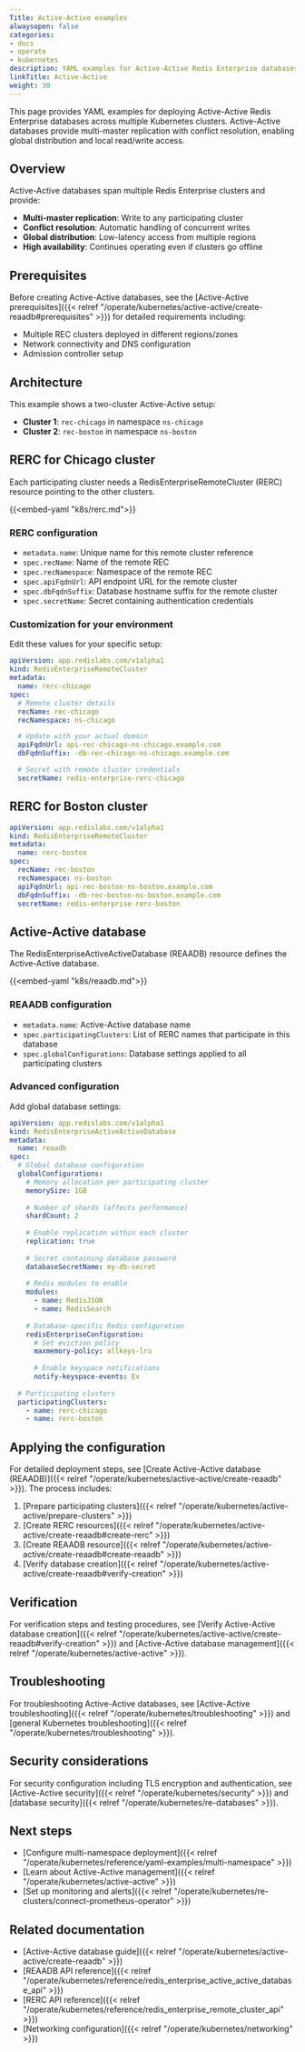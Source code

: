 ```yaml
---
Title: Active-Active examples
alwaysopen: false
categories:
- docs
- operate
- kubernetes
description: YAML examples for Active-Active Redis Enterprise databases across multiple Kubernetes clusters.
linkTitle: Active-Active
weight: 30
---
```


This page provides YAML examples for deploying Active-Active Redis Enterprise databases across multiple Kubernetes clusters. Active-Active databases provide multi-master replication with conflict resolution, enabling global distribution and local read/write access.

## Overview

Active-Active databases span multiple Redis Enterprise clusters and provide:
- **Multi-master replication**: Write to any participating cluster
- **Conflict resolution**: Automatic handling of concurrent writes
- **Global distribution**: Low-latency access from multiple regions
- **High availability**: Continues operating even if clusters go offline

## Prerequisites

Before creating Active-Active databases, see the [Active-Active prerequisites]({{< relref "/operate/kubernetes/active-active/create-reaadb#prerequisites" >}}) for detailed requirements including:

- Multiple REC clusters deployed in different regions/zones
- Network connectivity and DNS configuration
- Admission controller setup

## Architecture

This example shows a two-cluster Active-Active setup:
- **Cluster 1**: `rec-chicago` in namespace `ns-chicago`
- **Cluster 2**: `rec-boston` in namespace `ns-boston`

## RERC for Chicago cluster

Each participating cluster needs a RedisEnterpriseRemoteCluster (RERC) resource pointing to the other clusters.

{{<embed-yaml "k8s/rerc.md">}}

### RERC configuration

- `metadata.name`: Unique name for this remote cluster reference
- `spec.recName`: Name of the remote REC
- `spec.recNamespace`: Namespace of the remote REC
- `spec.apiFqdnUrl`: API endpoint URL for the remote cluster
- `spec.dbFqdnSuffix`: Database hostname suffix for the remote cluster
- `spec.secretName`: Secret containing authentication credentials

### Customization for your environment

Edit these values for your specific setup:

```yaml
apiVersion: app.redislabs.com/v1alpha1
kind: RedisEnterpriseRemoteCluster
metadata:
  name: rerc-chicago
spec:
  # Remote cluster details
  recName: rec-chicago
  recNamespace: ns-chicago

  # Update with your actual domain
  apiFqdnUrl: api-rec-chicago-ns-chicago.example.com
  dbFqdnSuffix: -db-rec-chicago-ns-chicago.example.com

  # Secret with remote cluster credentials
  secretName: redis-enterprise-rerc-chicago
```

## RERC for Boston cluster

```yaml
apiVersion: app.redislabs.com/v1alpha1
kind: RedisEnterpriseRemoteCluster
metadata:
  name: rerc-boston
spec:
  recName: rec-boston
  recNamespace: ns-boston
  apiFqdnUrl: api-rec-boston-ns-boston.example.com
  dbFqdnSuffix: -db-rec-boston-ns-boston.example.com
  secretName: redis-enterprise-rerc-boston
```

## Active-Active database

The RedisEnterpriseActiveActiveDatabase (REAADB) resource defines the Active-Active database.

{{<embed-yaml "k8s/reaadb.md">}}

### REAADB configuration

- `metadata.name`: Active-Active database name
- `spec.participatingClusters`: List of RERC names that participate in this database
- `spec.globalConfigurations`: Database settings applied to all participating clusters

### Advanced configuration

Add global database settings:

```yaml
apiVersion: app.redislabs.com/v1alpha1
kind: RedisEnterpriseActiveActiveDatabase
metadata:
  name: reaadb
spec:
  # Global database configuration
  globalConfigurations:
    # Memory allocation per participating cluster
    memorySize: 1GB
    
    # Number of shards (affects performance)
    shardCount: 2
    
    # Enable replication within each cluster
    replication: true
    
    # Secret containing database password
    databaseSecretName: my-db-secret
    
    # Redis modules to enable
    modules:
      - name: RedisJSON
      - name: RedisSearch
    
    # Database-specific Redis configuration
    redisEnterpriseConfiguration:
      # Set eviction policy
      maxmemory-policy: allkeys-lru
      
      # Enable keyspace notifications
      notify-keyspace-events: Ex
  
  # Participating clusters
  participatingClusters:
    - name: rerc-chicago
    - name: rerc-boston
```

## Applying the configuration

For detailed deployment steps, see [Create Active-Active database (REAADB)]({{< relref "/operate/kubernetes/active-active/create-reaadb" >}}). The process includes:

1. [Prepare participating clusters]({{< relref "/operate/kubernetes/active-active/prepare-clusters" >}})
2. [Create RERC resources]({{< relref "/operate/kubernetes/active-active/create-reaadb#create-rerc" >}})
3. [Create REAADB resource]({{< relref "/operate/kubernetes/active-active/create-reaadb#create-reaadb" >}})
4. [Verify database creation]({{< relref "/operate/kubernetes/active-active/create-reaadb#verify-creation" >}})

## Verification

For verification steps and testing procedures, see [Verify Active-Active database creation]({{< relref "/operate/kubernetes/active-active/create-reaadb#verify-creation" >}}) and [Active-Active database management]({{< relref "/operate/kubernetes/active-active" >}}).

## Troubleshooting

For troubleshooting Active-Active databases, see [Active-Active troubleshooting]({{< relref "/operate/kubernetes/troubleshooting" >}}) and [general Kubernetes troubleshooting]({{< relref "/operate/kubernetes/troubleshooting" >}}).

## Security considerations

For security configuration including TLS encryption and authentication, see [Active-Active security]({{< relref "/operate/kubernetes/security" >}}) and [database security]({{< relref "/operate/kubernetes/re-databases" >}}).

## Next steps

- [Configure multi-namespace deployment]({{< relref "/operate/kubernetes/reference/yaml-examples/multi-namespace" >}})
- [Learn about Active-Active management]({{< relref "/operate/kubernetes/active-active" >}})
- [Set up monitoring and alerts]({{< relref "/operate/kubernetes/re-clusters/connect-prometheus-operator" >}})

## Related documentation

- [Active-Active database guide]({{< relref "/operate/kubernetes/active-active/create-reaadb" >}})
- [REAADB API reference]({{< relref "/operate/kubernetes/reference/redis_enterprise_active_active_database_api" >}})
- [RERC API reference]({{< relref "/operate/kubernetes/reference/redis_enterprise_remote_cluster_api" >}})
- [Networking configuration]({{< relref "/operate/kubernetes/networking" >}})
